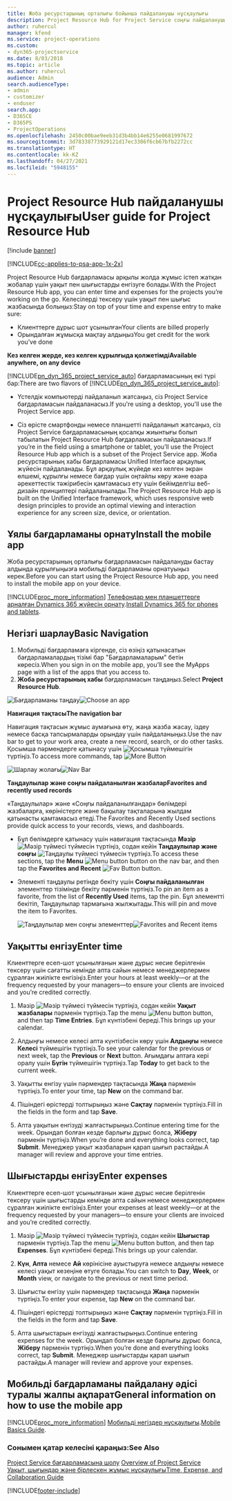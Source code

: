 ```yaml
---
title: Жоба ресурстарының орталығы бойынша пайдаланушы нұсқаулығы
description: Project Resource Hub for Project Service соңғы пайдаланушы нұсқаулығы
author: ruhercul
manager: kfend
ms.service: project-operations
ms.custom:
- dyn365-projectservice
ms.date: 8/03/2018
ms.topic: article
ms.author: ruhercul
audience: Admin
search.audienceType:
- admin
- customizer
- enduser
search.app:
- D365CE
- D365PS
- ProjectOperations
ms.openlocfilehash: 2450c00bae9eeb31d3b4bb14e6255e0681997672
ms.sourcegitcommit: 3d78338773929121d17ec3386f6cb67bfb2272cc
ms.translationtype: HT
ms.contentlocale: kk-KZ
ms.lasthandoff: 04/27/2021
ms.locfileid: "5948155"
---
```

# <a name="user-guide-for-project-resource-hub"></a><span data-ttu-id="122fa-103">Project Resource Hub пайдаланушы нұсқаулығы</span><span class="sxs-lookup"><span data-stu-id="122fa-103">User guide for Project Resource Hub</span></span>

[!include [banner](../includes/psa-now-project-operations.md)]

[!INCLUDE[cc-applies-to-psa-app-1x-2x](../includes/cc-applies-to-psa-app-1x-2x.md)]

<span data-ttu-id="122fa-104">Project Resource Hub бағдарламасы арқылы жолда жұмыс істеп жатқан жобалар үшін уақыт пен шығыстарды енгізуге болады.</span><span class="sxs-lookup"><span data-stu-id="122fa-104">With the Project Resource Hub app, you can enter time and expenses for the projects you’re working on the go.</span></span> <span data-ttu-id="122fa-105">Келесілерді тексеру үшін уақыт пен шығыс жазбасында болыңыз:</span><span class="sxs-lookup"><span data-stu-id="122fa-105">Stay on top of your time and expense entry to make sure:</span></span>

- <span data-ttu-id="122fa-106">Клиенттерге дұрыс шот ұсынылған</span><span class="sxs-lookup"><span data-stu-id="122fa-106">Your clients are billed properly</span></span>
- <span data-ttu-id="122fa-107">Орындалған жұмысқа мақтау алдыңыз</span><span class="sxs-lookup"><span data-stu-id="122fa-107">You get credit for the work you’ve done</span></span>

<span data-ttu-id="122fa-108">**Кез келген жерде, кез келген құрылғыда қолжетімді**</span><span class="sxs-lookup"><span data-stu-id="122fa-108">**Available anywhere, on any device**</span></span>

<span data-ttu-id="122fa-109">[!INCLUDE[pn_dyn_365_project_service_auto](../includes/pn-dyn-365-project-service-auto.md)] бағдарламасының екі түрі бар:</span><span class="sxs-lookup"><span data-stu-id="122fa-109">There are two flavors of [!INCLUDE[pn_dyn_365_project_service_auto](../includes/pn-dyn-365-project-service-auto.md)]:</span></span> 

- <span data-ttu-id="122fa-110">Үстелдік компьютерді пайдаланып жатсаңыз, сіз Project Service бағдарламасын пайдаланасыз.</span><span class="sxs-lookup"><span data-stu-id="122fa-110">If you're using a desktop, you'll use the Project Service app.</span></span> 

- <span data-ttu-id="122fa-111">Сіз өрісте смартфонды немесе планшетті пайдаланып жатсаңыз, сіз Project Service бағдарламасының қосалқы жиынтығы болып табылатын Project Resource Hub бағдарламасын пайдаланасыз.</span><span class="sxs-lookup"><span data-stu-id="122fa-111">If you’re in the field using a smartphone or tablet, you’ll use the Project Resource Hub app which is a subset of the Project Service  app.</span></span> <span data-ttu-id="122fa-112">Жоба ресурстарының хабы бағдарламасы Unified Interface арқаулық жүйесін пайдаланады. Бұл арқаулық жүйеде кез келген экран өлшемі, құрылғы немесе бағдар үшін оңтайлы көру және өзара әрекеттестік тәжірибесін қамтамасыз ету үшін бейімделгіш веб-дизайн принциптері пайдаланылады.</span><span class="sxs-lookup"><span data-stu-id="122fa-112">The Project Resource Hub app is built on the Unified Interface framework, which uses responsive web design principles to provide an optimal viewing and interaction experience for any screen size, device, or orientation.</span></span> 


## <a name="install-the-mobile-app"></a><span data-ttu-id="122fa-113">Ұялы бағдарламаны орнату</span><span class="sxs-lookup"><span data-stu-id="122fa-113">Install the mobile app</span></span>
<span data-ttu-id="122fa-114">Жоба ресурстарының орталығы бағдарламасын пайдалануды бастау алдында құрылғыңызға мобильді бағдарламаны орнатуыңыз керек.</span><span class="sxs-lookup"><span data-stu-id="122fa-114">Before you can start using the Project Resource Hub app, you need to install the mobile app on your device.</span></span> 

[!INCLUDE[proc_more_information](../includes/proc-more-information.md)] <span data-ttu-id="122fa-115">[Телефондар мен планшеттерге арналған Dynamics 365 жүйесін орнату](/dynamics365/mobile-app/install-dynamics-365-for-phones-and-tablets).</span><span class="sxs-lookup"><span data-stu-id="122fa-115">[Install Dynamics 365 for phones and tablets](/dynamics365/mobile-app/install-dynamics-365-for-phones-and-tablets).</span></span>

## <a name="basic-navigation"></a><span data-ttu-id="122fa-116">Негізгі шарлау</span><span class="sxs-lookup"><span data-stu-id="122fa-116">Basic Navigation</span></span>
1.  <span data-ttu-id="122fa-117">Мобильді бағдарламаға кіргенде, сіз өзіңіз қатынасатын бағдарламалардың тізімі бар "Бағдарламаларым" бетін көресіз.</span><span class="sxs-lookup"><span data-stu-id="122fa-117">When you sign in on the mobile app, you’ll see the MyApps page with a list of the apps that you access to.</span></span> 
2.  <span data-ttu-id="122fa-118">**Жоба ресурстарының хабы** бағдарламасын таңдаңыз.</span><span class="sxs-lookup"><span data-stu-id="122fa-118">Select **Project Resource Hub**.</span></span>

<span data-ttu-id="122fa-119">![Бағдарламаны таңдау](media/chooseApp_1.png "Бағдарламаны таңдау")</span><span class="sxs-lookup"><span data-stu-id="122fa-119">![Choose an app](media/chooseApp_1.png "Choose an app")</span></span>

<span data-ttu-id="122fa-120">**Навигация тақтасы**</span><span class="sxs-lookup"><span data-stu-id="122fa-120">**The navigation bar**</span></span>

<span data-ttu-id="122fa-121">Навигация тақтасын жұмыс аумағына өту, жаңа жазба жасау, іздеу немесе басқа тапсырмаларды орындау үшін пайдаланыңыз.</span><span class="sxs-lookup"><span data-stu-id="122fa-121">Use the nav bar to get to your work area, create a new record, search, or do other tasks.</span></span> <span data-ttu-id="122fa-122">Қосымша пәрмендерге қатынасу үшін ![Қосымша түймешігін](media/MoreButton.png "Қосымша түймешігі") түртіңіз.</span><span class="sxs-lookup"><span data-stu-id="122fa-122">To access more commands, tap ![More Button](media/MoreButton.png "More Button")</span></span>

<span data-ttu-id="122fa-123">![Шарлау жолағы](media/NavBar_2.png "Шарлау жолағы")</span><span class="sxs-lookup"><span data-stu-id="122fa-123">![Nav Bar](media/NavBar_2.png "Nav Bar")</span></span>

<span data-ttu-id="122fa-124">**Таңдаулылар және соңғы пайдаланылған жазбалар**</span><span class="sxs-lookup"><span data-stu-id="122fa-124">**Favorites and recently used records**</span></span>

<span data-ttu-id="122fa-125">«Таңдаулылар» және «Соңғы пайдаланылғандар» бөлімдері жазбаларға, көріністерге және бақылау тақталарына жылдам қатынасты қамтамасыз етеді.</span><span class="sxs-lookup"><span data-stu-id="122fa-125">The Favorites and Recently Used sections provide quick access to your records, views, and dashboards.</span></span> 

- <span data-ttu-id="122fa-126">Бұл бөлімдерге қатынасу үшін навигация тақтасында **Мәзір** ![Мәзір түймесі](media/MenuButton.png "Мәзір түймешігі") түймесін түртіңіз, содан кейін **Таңдаулылар және соңғы** ![Таңдаулы түймесі](media/FavButton.png "Таңдаулы түймешігі") түймесін түртіңіз.</span><span class="sxs-lookup"><span data-stu-id="122fa-126">To access these sections, tap the **Menu** ![Menu button](media/MenuButton.png "Menu button") button on the nav bar, and then tap the **Favorites and Recent** ![Fav Button](media/FavButton.png "Fav Button") button.</span></span>

- <span data-ttu-id="122fa-127">Элементі таңдаулы ретінде бекіту үшін **Соңғы пайдаланылған** элементтер тізімінде бекіту пәрменін түртіңіз.</span><span class="sxs-lookup"><span data-stu-id="122fa-127">To pin an item as a favorite, from the list of **Recently Used** items, tap the pin.</span></span> <span data-ttu-id="122fa-128">Бұл элементті бекітіп, Таңдаулылар тармағына жылжытады.</span><span class="sxs-lookup"><span data-stu-id="122fa-128">This will pin and move the item to Favorites.</span></span>

  <span data-ttu-id="122fa-129">![Таңдаулылар мен соңғы элементтер](media/Favs_3.png "Таңдаулылар мен соңғы элементтер")</span><span class="sxs-lookup"><span data-stu-id="122fa-129">![Favorites and Recent items](media/Favs_3.png "Favorites and Recent items")</span></span>
 
## <a name="enter-time"></a><span data-ttu-id="122fa-130">Уақытты енгізу</span><span class="sxs-lookup"><span data-stu-id="122fa-130">Enter time</span></span>
<span data-ttu-id="122fa-131">Клиенттерге есеп-шот ұсынылғанын және дұрыс несие берілгенін тексеру үшін сағатты кемінде апта сайын немесе менеджерлермен сұралған жиілікте енгізіңіз.</span><span class="sxs-lookup"><span data-stu-id="122fa-131">Enter your hours at least weekly—or at the frequency requested by your managers—to ensure your clients are invoiced and you’re credited correctly.</span></span>

1. <span data-ttu-id="122fa-132">Мәзір ![Мәзір түймесі](media/MenuButton.png "Мәзір түймешігі") түймесін түртіңіз, содан кейін **Уақыт жазбалары** пәрменін түртіңіз.</span><span class="sxs-lookup"><span data-stu-id="122fa-132">Tap the menu ![Menu button](media/MenuButton.png "Menu button") button, and then tap **Time Entries**.</span></span> <span data-ttu-id="122fa-133">Бұл күнтізбені береді.</span><span class="sxs-lookup"><span data-stu-id="122fa-133">This brings up your calendar.</span></span>

2. <span data-ttu-id="122fa-134">Алдыңғы немесе келесі апта күнтізбесін көру үшін **Алдыңғы** немесе **Келесі** түймешігін түртіңіз.</span><span class="sxs-lookup"><span data-stu-id="122fa-134">To see your calendar for the previous or next week, tap the **Previous** or **Next** button.</span></span> <span data-ttu-id="122fa-135">Ағымдағы аптаға кері оралу үшін **Бүгін** түймешігін түртіңіз.</span><span class="sxs-lookup"><span data-stu-id="122fa-135">Tap **Today** to get back to the current week.</span></span>

3. <span data-ttu-id="122fa-136">Уақытты енгізу үшін пәрмендер тақтасында **Жаңа** пәрменін түртіңіз.</span><span class="sxs-lookup"><span data-stu-id="122fa-136">To enter your time, tap **New** on the command bar.</span></span> 

4. <span data-ttu-id="122fa-137">Пішіндегі өрістерді толтырыңыз және **Сақтау** пәрменін түртіңіз.</span><span class="sxs-lookup"><span data-stu-id="122fa-137">Fill in the fields in the form and tap **Save**.</span></span>

5. <span data-ttu-id="122fa-138">Апта уақытын енгізуді жалғастырыңыз.</span><span class="sxs-lookup"><span data-stu-id="122fa-138">Continue entering time for the week.</span></span> <span data-ttu-id="122fa-139">Орындап болған кезде барлығы дұрыс болса, **Жіберу** пәрменін түртіңіз.</span><span class="sxs-lookup"><span data-stu-id="122fa-139">When you’re done and everything looks correct, tap **Submit**.</span></span> <span data-ttu-id="122fa-140">Менеджер уақыт жазбаларын қарап шығып растайды.</span><span class="sxs-lookup"><span data-stu-id="122fa-140">A manager will review and approve your time entries.</span></span>

## <a name="enter-expenses"></a><span data-ttu-id="122fa-141">Шығыстарды енгізу</span><span class="sxs-lookup"><span data-stu-id="122fa-141">Enter expenses</span></span> 
<span data-ttu-id="122fa-142">Клиенттерге есеп-шот ұсынылғанын және дұрыс несие берілгенін тексеру үшін шығыстарды кемінде апта сайын немесе менеджерлермен сұралған жиілікте енгізіңіз.</span><span class="sxs-lookup"><span data-stu-id="122fa-142">Enter your expenses at least weekly—or at the frequency requested by your managers—to ensure your clients are invoiced and you’re credited correctly.</span></span>

1. <span data-ttu-id="122fa-143">Мәзір ![Мәзір түймесі](media/MenuButton.png "Мәзір түймешігі") түймесін түртіңіз, содан кейін **Шығыстар** пәрменін түртіңіз.</span><span class="sxs-lookup"><span data-stu-id="122fa-143">Tap the menu ![Menu button](media/MenuButton.png "Menu button") button, and then tap **Expenses**.</span></span> <span data-ttu-id="122fa-144">Бұл күнтізбені береді.</span><span class="sxs-lookup"><span data-stu-id="122fa-144">This brings up your calendar.</span></span>

2. <span data-ttu-id="122fa-145">**Күн**, **Апта** немесе **Ай** көрінісіне ауыстыруға немесе алдыңғы немесе келесі уақыт кезеңіне өтуге болады.</span><span class="sxs-lookup"><span data-stu-id="122fa-145">You can switch to **Day**, **Week**, or **Month** view, or navigate to the previous or next time period.</span></span> 

3. <span data-ttu-id="122fa-146">Шығысты енгізу үшін пәрмендер тақтасында **Жаңа** пәрменін түртіңіз.</span><span class="sxs-lookup"><span data-stu-id="122fa-146">To enter your expense, tap **New** on the command bar.</span></span> 

4. <span data-ttu-id="122fa-147">Пішіндегі өрістерді толтырыңыз және **Сақтау** пәрменін түртіңіз.</span><span class="sxs-lookup"><span data-stu-id="122fa-147">Fill in the fields in the form and tap **Save**.</span></span>

5. <span data-ttu-id="122fa-148">Апта шығыстарын енгізуді жалғастырыңыз.</span><span class="sxs-lookup"><span data-stu-id="122fa-148">Continue entering expenses for the week.</span></span> <span data-ttu-id="122fa-149">Орындап болған кезде барлығы дұрыс болса, **Жіберу** пәрменін түртіңіз.</span><span class="sxs-lookup"><span data-stu-id="122fa-149">When you’re done and everything looks correct, tap **Submit**.</span></span> <span data-ttu-id="122fa-150">Менеджер шығыстарды қарап шығып растайды.</span><span class="sxs-lookup"><span data-stu-id="122fa-150">A manager will review and approve your expenses.</span></span>

## <a name="general-information-on-how-to-use-the-mobile-app"></a><span data-ttu-id="122fa-151">Мобильді бағдарламаны пайдалану әдісі туралы жалпы ақпарат</span><span class="sxs-lookup"><span data-stu-id="122fa-151">General information on how to use the mobile app</span></span> 
[!INCLUDE[proc_more_information](../includes/proc-more-information.md)] <span data-ttu-id="122fa-152">[Мобильді негіздер нұсқаулығы](/dynamics365/mobile-app/dynamics-365-phones-tablets-users-guide).</span><span class="sxs-lookup"><span data-stu-id="122fa-152">[Mobile Basics Guide](/dynamics365/mobile-app/dynamics-365-phones-tablets-users-guide).</span></span>

### <a name="see-also"></a><span data-ttu-id="122fa-153">Сонымен қатар келесіні қараңыз:</span><span class="sxs-lookup"><span data-stu-id="122fa-153">See Also</span></span>  
 <span data-ttu-id="122fa-154">[Project Service бағдарламасына шолу](../psa/overview.md) </span><span class="sxs-lookup"><span data-stu-id="122fa-154">[Overview of Project Service](../psa/overview.md) </span></span>  
 [<span data-ttu-id="122fa-155">Уақыт, шығындар және бірлескен жұмыс нұсқаулығы</span><span class="sxs-lookup"><span data-stu-id="122fa-155">Time, Expense, and Collaboration Guide</span></span>](../psa/time-expense-collaboration-guide.md)   
 


[!INCLUDE[footer-include](../includes/footer-banner.md)]